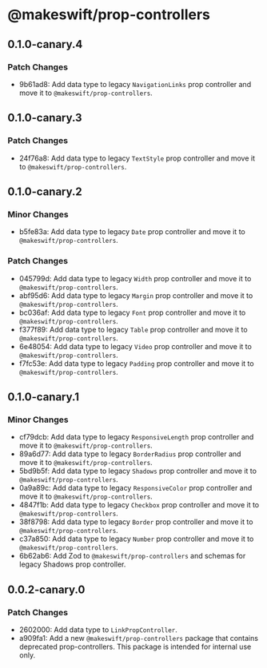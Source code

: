# @makeswift/prop-controllers

## 0.1.0-canary.4

### Patch Changes

- 9b61ad8: Add data type to legacy `NavigationLinks` prop controller and move it to `@makeswift/prop-controllers`.

## 0.1.0-canary.3

### Patch Changes

- 24f76a8: Add data type to legacy `TextStyle` prop controller and move it to `@makeswift/prop-controllers`.

## 0.1.0-canary.2

### Minor Changes

- b5fe83a: Add data type to legacy `Date` prop controller and move it to `@makeswift/prop-controllers`.

### Patch Changes

- 045799d: Add data type to legacy `Width` prop controller and move it to `@makeswift/prop-controllers`.
- abf95d6: Add data type to legacy `Margin` prop controller and move it to `@makeswift/prop-controllers`.
- bc036af: Add data type to legacy `Font` prop controller and move it to `@makeswift/prop-controllers`.
- f377f89: Add data type to legacy `Table` prop controller and move it to `@makeswift/prop-controllers`.
- 6e48054: Add data type to legacy `Video` prop controller and move it to `@makeswift/prop-controllers`.
- f7fc53e: Add data type to legacy `Padding` prop controller and move it to `@makeswift/prop-controllers`.

## 0.1.0-canary.1

### Minor Changes

- cf79dcb: Add data type to legacy `ResponsiveLength` prop controller and move it to `@makeswift/prop-controllers`.
- 89a6d77: Add data type to legacy `BorderRadius` prop controller and move it to `@makeswift/prop-controllers`.
- 5bd9b5f: Add data type to legacy `Shadows` prop controller and move it to `@makeswift/prop-controllers`.
- 0a9a89c: Add data type to legacy `ResponsiveColor` prop controller and move it to `@makeswift/prop-controllers`.
- 4847f1b: Add data type to legacy `Checkbox` prop controller and move it to `@makeswift/prop-controllers`.
- 38f8798: Add data type to legacy `Border` prop controller and move it to `@makeswift/prop-controllers`.
- c37a850: Add data type to legacy `Number` prop controller and move it to `@makeswift/prop-controllers`.
- 6b62ab6: Add Zod to `@makeswift/prop-controllers` and schemas for legacy Shadows prop controller.

## 0.0.2-canary.0

### Patch Changes

- 2602000: Add data type to `LinkPropController`.
- a909fa1: Add a new `@makeswift/prop-controllers` package that contains deprecated prop-controllers. This package is intended for internal use only.
